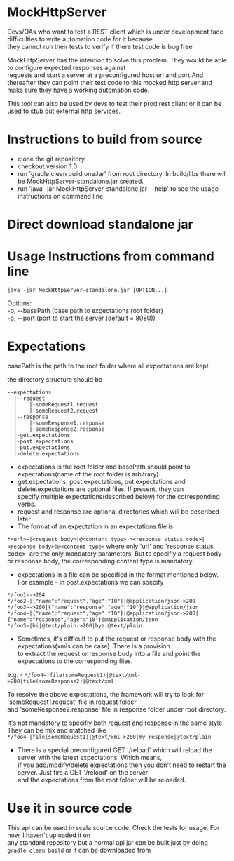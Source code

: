 MockHttpServer
==============

Devs/QAs who want to test a REST client which is under development face difficulties to write automation code for it because  
they cannot run their tests to verify if there test code is bug free.

MockHttpServer has the intention to solve this problem. They would be able to configure expected responses against  
requests and start a server at a preconfigured host url and port.And thereafter they can point their test code to this mocked http server and make sure they have a working automation code.

This tool can also be used by devs to test their prod rest client or it can be used to stub out external http services.

Instructions to build from source
=================================

* clone the git repository
* checkout version 1.0
* run 'gradle clean build oneJar' from root directory. In build/libs there will be MockHttpServer-standalone.jar created.  
* run 'java -jar MockHttpServer-standalone.jar --help' to see the usage instructions on command line


Direct download standalone jar
==============================


Usage Instructions from command line
====================================

`java -jar MockHttpServer-standalone.jar [OPTION...]`

Options:  
  -b, --basePath  <arg>   (base path to expectations root folder)    
  -p, --port  <arg>       (port to start the server (default = 8080))
  
Expectations
============

basePath is the path to the root folder where all expectations are kept

the directory structure should be
```
--expectations
  |--request
  |    |-someRequest1.request   
  |    |-someRequest2.request   
  |--response
  |    |-someResponse1.response
  |    |-someResponse2.response
  |-get.expectations
  |-post.expectations
  |-put.expectations
  |-delete.expectations
```
* expectations is the root folder and basePath should point to expectations(name of the root folder is arbitrary)
* get.expectations, post.expectations, put.expectations and delete.expectations are optional files. If present, they can  
specify multiple expectations(described below) for the corresponding verbs.
* request and response are optional directories which will be described later
* The format of an expectation in an expectations file is 

``` *<url>~|<request body>|@<content type>-><response status code>|<response body>|@<content type> ```
where only 'url' and 'response status code>' are the only mandatory parameters. But to specifiy a request body  
or response body, the corresponding content type is mandatory.

* expectations in a file can be specified in the format mentioned below. For example - in post.expectations we can specify

```
*/foo1~->204
*/foo2~|{"name":"request","age":"10"}|@application/json->200
*/foo3~->200|{"name":"response","age":"10"}|@application/json
*/foo4~|{"name":"request","age":"10"}|@application/json->200|{"name":"response","age":"10"}|@application/json
*/foo5~|hi|@text/plain->200|bye|@text/plain
```
* Sometimes, it's difficult to put the request or response body with the expectations(xmls can be case). There is a provision  
to extract the request or response body into a file and point the expectations to the corresponding files.

e.g. - ``` */foo4~|file(someRequest1)|@text/xml->200|file(someResponse2)|@text/xml ```

To resolve the above expectations, the framework will try to look for 'someRequest1.request' file in request folder  
and 'someResponse2.response' file in response folder under root directory.

It's not mandatory to specifiy both request and response in the same style. They can be mix and matched like  
``` */foo4~|file(someRequest1)|@text/xml->200|my response|@text/plain ```

* There is a special preconfigured GET '/reload' which will reload the server with the latest expectations. Which means,  
if you add/modify/delete expectations then you don't need to restart the server. Just fire a GET '/reload' on the server  
and the expectations from the root folder will be reloaded.



Use it in source code 
=====================

This api can be used in scala source code. Check the tests for usage. For now, I haven't uploaded it on  
any standard repository but a normal api jar can be built just by doing ```gradle clean build``` or it can be downloaded
from 


        
           








